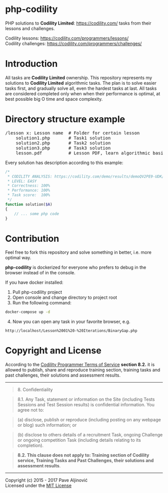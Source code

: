 php-codility
============

PHP solutions to **Codility Limited**: https://codility.com/ tasks from their lessons and challenges.  

Codility lessons: https://codility.com/programmers/lessons/  
Codility challenges: https://codility.com/programmers/challenges/  

Introduction
============
All tasks are **Codility Limited** ownership. This repository represents my solutions to **Codility Limited** algorithmic tasks. The plan is to solve easier tasks first, and gradually solve all, even the hardest tasks at last. All tasks are considered completed only when when their performance is optimal, at best possible big O time and space complexity.

Directory structure example
============
<pre>
/lesson x: Lesson name  # Folder for certain lesson
    solution1.php       # Task1 solution
    solution2.php       # Task2 solution
    solution3.php       # Task3 solution
    lesson.pdf          # Lesson PDF, learn algorithmic basic required to solve tasks
</pre>

Every solution has description according to this example:
```php
/*
 * CODILITY ANALYSIS: https://codility.com/demo/results/demoQV2PE9-UDK/
 * LEVEL: EASY
 * Correctness:	100%
 * Performance:	100%
 * Task score:	100%
 */
function solution($A)
{
    // ... some php code
}
```

Contribution
============
Feel free to fork this repository and solve something in better, i.e. more optimal way.

**php-codility** is dockerized for everyone who prefers to debug in the browser instead of in the console.

If you have docker installed:

1. Pull php-codility project
2. Open console and change directory to project root
3. Run the following command:
```sh
docker-compose up -d
```
4. Now you can open any task in your favorite browser, e.g.
```
http://localhost/Lesson%2001%20-%20Iterations/BinaryGap.php
```

Copyright and License
============

According to the [Codility Programmer Terms of Service](https://codility.com/terms-of-service-for-programmers/) **section 8.2.** it is allowed to publish, share and reproduce training section, training tasks and past challenges, their solutions and assessment results.

---
> 8\. Confidentiality

> 8.1. Any Task, statement or information on the Site (including Tests Sessions and Test Session results) is confidential information. You agree not to:

> (a) disclose, publish or reproduce (including posting on any webpage or blog) such information; or

> (b) disclose to others details of a recruitment Task, ongoing Challenge or ongoing competition Task (including details relating to its completion).

> **8.2. This clause does not apply to: Training section of Codility service, Training Tasks and Past Challenges, their solutions and assessment results**.

---

Copyright (c) 2015 - 2017 Pave Aljinović  
Licensed under the [MIT License](https://github.com/paljinov/php-codility/blob/master/LICENSE.md)
